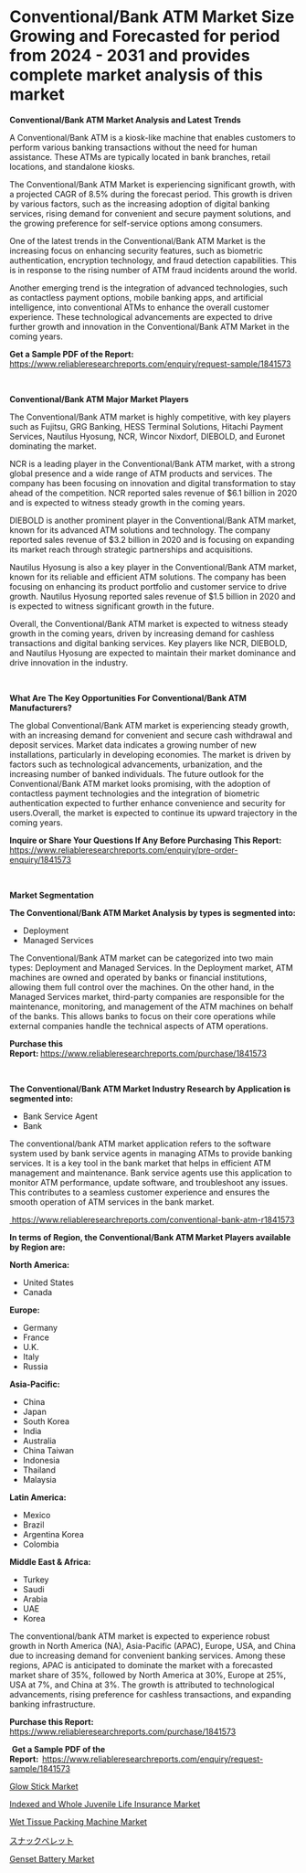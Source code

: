 <p><h1>Conventional/Bank ATM Market Size Growing and Forecasted for period from 2024 - 2031 and provides complete market analysis of this market</h1></p><p><strong>Conventional/Bank ATM Market Analysis and Latest Trends</strong></p>
<p><p>A Conventional/Bank ATM is a kiosk-like machine that enables customers to perform various banking transactions without the need for human assistance. These ATMs are typically located in bank branches, retail locations, and standalone kiosks.</p><p>The Conventional/Bank ATM Market is experiencing significant growth, with a projected CAGR of 8.5% during the forecast period. This growth is driven by various factors, such as the increasing adoption of digital banking services, rising demand for convenient and secure payment solutions, and the growing preference for self-service options among consumers.</p><p>One of the latest trends in the Conventional/Bank ATM Market is the increasing focus on enhancing security features, such as biometric authentication, encryption technology, and fraud detection capabilities. This is in response to the rising number of ATM fraud incidents around the world.</p><p>Another emerging trend is the integration of advanced technologies, such as contactless payment options, mobile banking apps, and artificial intelligence, into conventional ATMs to enhance the overall customer experience. These technological advancements are expected to drive further growth and innovation in the Conventional/Bank ATM Market in the coming years.</p></p>
<p><strong>Get a Sample PDF of the Report:&nbsp;</strong> <a href="https://www.reliableresearchreports.com/enquiry/request-sample/1841573">https://www.reliableresearchreports.com/enquiry/request-sample/1841573</a></p>
<p>&nbsp;</p>
<p><strong>Conventional/Bank ATM Major Market Players</strong></p>
<p><p>The Conventional/Bank ATM market is highly competitive, with key players such as Fujitsu, GRG Banking, HESS Terminal Solutions, Hitachi Payment Services, Nautilus Hyosung, NCR, Wincor Nixdorf, DIEBOLD, and Euronet dominating the market.</p><p>NCR is a leading player in the Conventional/Bank ATM market, with a strong global presence and a wide range of ATM products and services. The company has been focusing on innovation and digital transformation to stay ahead of the competition. NCR reported sales revenue of $6.1 billion in 2020 and is expected to witness steady growth in the coming years.</p><p>DIEBOLD is another prominent player in the Conventional/Bank ATM market, known for its advanced ATM solutions and technology. The company reported sales revenue of $3.2 billion in 2020 and is focusing on expanding its market reach through strategic partnerships and acquisitions.</p><p>Nautilus Hyosung is also a key player in the Conventional/Bank ATM market, known for its reliable and efficient ATM solutions. The company has been focusing on enhancing its product portfolio and customer service to drive growth. Nautilus Hyosung reported sales revenue of $1.5 billion in 2020 and is expected to witness significant growth in the future.</p><p>Overall, the Conventional/Bank ATM market is expected to witness steady growth in the coming years, driven by increasing demand for cashless transactions and digital banking services. Key players like NCR, DIEBOLD, and Nautilus Hyosung are expected to maintain their market dominance and drive innovation in the industry.</p></p>
<p>&nbsp;</p>
<p><strong>What Are The Key Opportunities For Conventional/Bank ATM Manufacturers?</strong></p>
<p><p>The global Conventional/Bank ATM market is experiencing steady growth, with an increasing demand for convenient and secure cash withdrawal and deposit services. Market data indicates a growing number of new installations, particularly in developing economies. The market is driven by factors such as technological advancements, urbanization, and the increasing number of banked individuals. The future outlook for the Conventional/Bank ATM market looks promising, with the adoption of contactless payment technologies and the integration of biometric authentication expected to further enhance convenience and security for users.Overall, the market is expected to continue its upward trajectory in the coming years.</p></p>
<p><strong>Inquire or Share Your Questions If Any Before Purchasing This Report:</strong> <a href="https://www.reliableresearchreports.com/enquiry/pre-order-enquiry/1841573">https://www.reliableresearchreports.com/enquiry/pre-order-enquiry/1841573</a></p>
<p>&nbsp;</p>
<p><strong>Market Segmentation</strong></p>
<p><strong>The Conventional/Bank ATM Market Analysis by types is segmented into:</strong></p>
<p><ul><li>Deployment</li><li>Managed Services</li></ul></p>
<p><p>The Conventional/Bank ATM market can be categorized into two main types: Deployment and Managed Services. In the Deployment market, ATM machines are owned and operated by banks or financial institutions, allowing them full control over the machines. On the other hand, in the Managed Services market, third-party companies are responsible for the maintenance, monitoring, and management of the ATM machines on behalf of the banks. This allows banks to focus on their core operations while external companies handle the technical aspects of ATM operations.</p></p>
<p><strong>Purchase this Report:&nbsp;</strong><a href="https://www.reliableresearchreports.com/purchase/1841573">https://www.reliableresearchreports.com/purchase/1841573</a></p>
<p>&nbsp;</p>
<p><strong>The Conventional/Bank ATM Market Industry Research by Application is segmented into:</strong></p>
<p><ul><li>Bank Service Agent</li><li>Bank</li></ul></p>
<p><p>The conventional/bank ATM market application refers to the software system used by bank service agents in managing ATMs to provide banking services. It is a key tool in the bank market that helps in efficient ATM management and maintenance. Bank service agents use this application to monitor ATM performance, update software, and troubleshoot any issues. This contributes to a seamless customer experience and ensures the smooth operation of ATM services in the bank market.</p></p>
<p><a href="https://www.reliableresearchreports.com/conventional-bank-atm-r1841573">&nbsp;https://www.reliableresearchreports.com/conventional-bank-atm-r1841573</a></p>
<p><strong>In terms of Region, the Conventional/Bank ATM Market Players available by Region are:</strong></p>
<p>
    <p> <strong> North America: </strong>
        <ul>
            <li>United States</li>
            <li>Canada</li>
        </ul>
        </p> 
    <p> <strong> Europe: </strong>
        <ul>
            <li>Germany</li>
            <li>France</li>
            <li>U.K.</li>
            <li>Italy</li>
            <li>Russia</li>
        </ul>
        </p> 
    <p> <strong> Asia-Pacific: </strong>
        <ul>
            <li>China</li>
            <li>Japan</li>
            <li>South Korea</li>
            <li>India</li>
            <li>Australia</li>
            <li>China Taiwan</li>
            <li>Indonesia</li>
            <li>Thailand</li>
            <li>Malaysia</li>
        </ul>
        </p> 
    <p> <strong> Latin America: </strong>
        <ul>
            <li>Mexico</li>
            <li>Brazil</li>
            <li>Argentina Korea</li>
            <li>Colombia</li>
        </ul>
        </p> 
    <p> <strong> Middle East & Africa: </strong>
        <ul>
            <li>Turkey</li>
            <li>Saudi</li>
            <li>Arabia</li>
            <li>UAE</li>
            <li>Korea</li>
        </ul>
    </p>
    </p>
<p><p>The conventional/bank ATM market is expected to experience robust growth in North America (NA), Asia-Pacific (APAC), Europe, USA, and China due to increasing demand for convenient banking services. Among these regions, APAC is anticipated to dominate the market with a forecasted market share of 35%, followed by North America at 30%, Europe at 25%, USA at 7%, and China at 3%. The growth is attributed to technological advancements, rising preference for cashless transactions, and expanding banking infrastructure.</p></p>
<p><strong>Purchase this Report: </strong><a href="https://www.reliableresearchreports.com/purchase/1841573">https://www.reliableresearchreports.com/purchase/1841573</a></p>
<p>&nbsp;<strong>Get a Sample PDF of the Report:&nbsp;&nbsp;</strong><a href="https://www.reliableresearchreports.com/enquiry/request-sample/1841573">https://www.reliableresearchreports.com/enquiry/request-sample/1841573</a></p>
<p><strong></strong></p>
<p><p><a href="https://issuu.com/reportprime-2/docs/glow-stick-market-size-2030.pptx">Glow Stick Market</a></p><p><a href="https://github.com/ashman753/Market-Research-Report-List-1/blob/main/indexed-and-whole-juvenile-life-insurance-market.md">Indexed and Whole Juvenile Life Insurance Market</a></p><p><a href="https://www.linkedin.com/pulse/wet-tissue-packing-machine-market-research-report-its-history-wagoe?trackingId=4nYx09%2FXPMHI3S0c8P9ReA%3D%3D">Wet Tissue Packing Machine Market</a></p><p><a href="https://github.com/oqoeusbvpadwjs08/Market-Research-Report-List-2/blob/main/406396762314.md">スナックペレット</a></p><p><a href="https://www.linkedin.com/pulse/genset-battery-market-analysis-its-cagr-segmentation-global-ppznf?trackingId=3eD0u1m04a7bJ%2F8yVKbHQQ%3D%3D">Genset Battery Market</a></p></p>